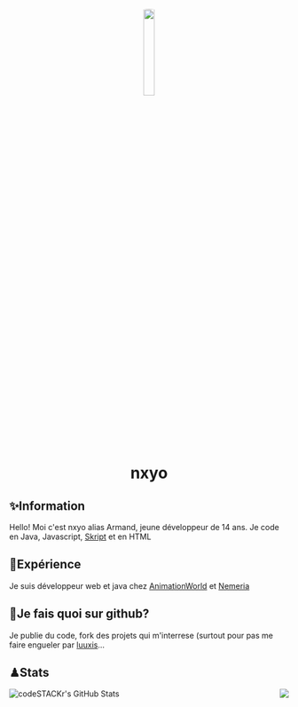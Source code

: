 <p align="center">
  <img src="[https://azuriom.com/assets/img/logo.png](https://avatars.githubusercontent.com/u/59174414?v=4)" style="width: 20%; border-radius: 50px">
</p>
<h1 align="center">nxyo</h1>

## ✨Information

Hello! Moi c'est nxyo alias Armand, jeune développeur de 14 ans.
Je code en Java, Javascript, [Skript](https://skript-mc.fr) et en HTML

## 🏉Expérience

Je suis développeur web et java chez [AnimationWorld](https://animationworld.eu) et [Nemeria](https://nemeria.eu.org)

## 🎑Je fais quoi sur github?

Je publie du code, fork des projets qui m'interrese (surtout pour pas me faire engueler par [luuxis](https://github.com/luuxis)...

## ♟Stats

<div align="center">
  <img align="left" alt="codeSTACKr's GitHub Stats" src="https://github-readme-stats.vercel.app/api?username=nxyoo&show_icons=true&hide_border=false&title_color=ff652f&icon_color=FFE400&bg_color=09131B&text_color=ffffff&border_color=0c1a25" />
  <img align="right" src="https://github-readme-stats.vercel.app/api/top-langs/?username=nxyoo&theme=radical&layout=compact">
</div>
